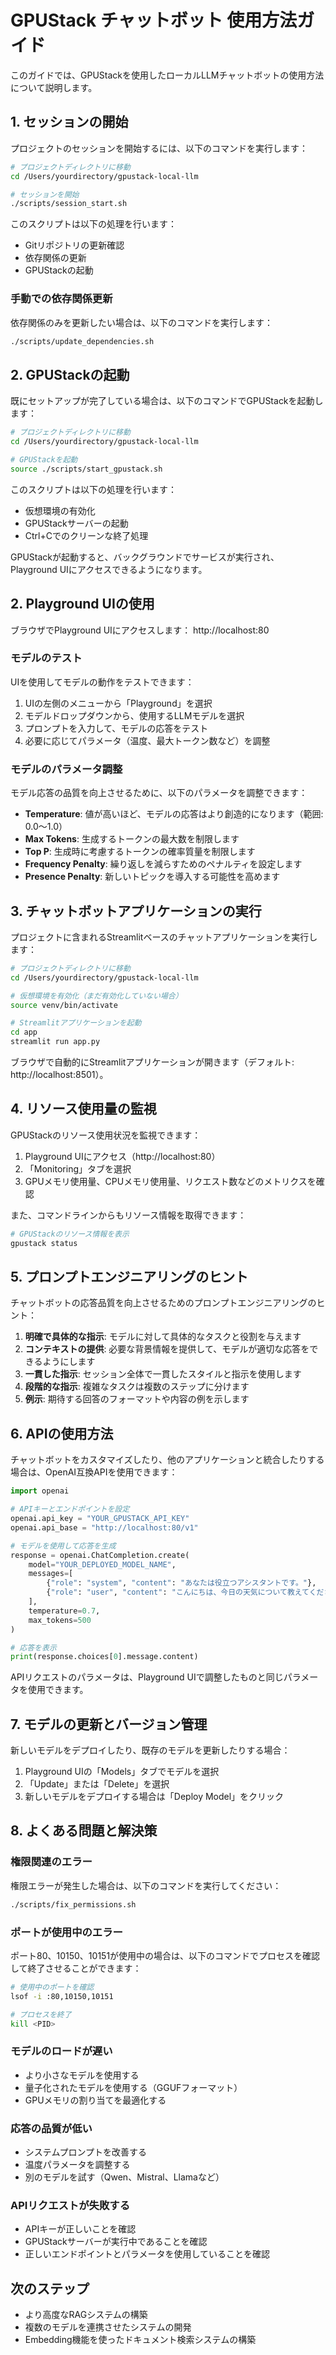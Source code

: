 # GPUStack チャットボット 使用方法ガイド

このガイドでは、GPUStackを使用したローカルLLMチャットボットの使用方法について説明します。

## 1. セッションの開始

プロジェクトのセッションを開始するには、以下のコマンドを実行します：

```bash
# プロジェクトディレクトリに移動
cd /Users/yourdirectory/gpustack-local-llm

# セッションを開始
./scripts/session_start.sh
```

このスクリプトは以下の処理を行います：
- Gitリポジトリの更新確認
- 依存関係の更新
- GPUStackの起動

### 手動での依存関係更新

依存関係のみを更新したい場合は、以下のコマンドを実行します：

```bash
./scripts/update_dependencies.sh
```

## 2. GPUStackの起動

既にセットアップが完了している場合は、以下のコマンドでGPUStackを起動します：

```bash
# プロジェクトディレクトリに移動
cd /Users/yourdirectory/gpustack-local-llm

# GPUStackを起動
source ./scripts/start_gpustack.sh
```

このスクリプトは以下の処理を行います：
- 仮想環境の有効化
- GPUStackサーバーの起動
- Ctrl+Cでのクリーンな終了処理

GPUStackが起動すると、バックグラウンドでサービスが実行され、Playground UIにアクセスできるようになります。

## 2. Playground UIの使用

ブラウザでPlayground UIにアクセスします：
http://localhost:80

### モデルのテスト

UIを使用してモデルの動作をテストできます：

1. UIの左側のメニューから「Playground」を選択
2. モデルドロップダウンから、使用するLLMモデルを選択
3. プロンプトを入力して、モデルの応答をテスト
4. 必要に応じてパラメータ（温度、最大トークン数など）を調整

### モデルのパラメータ調整

モデル応答の品質を向上させるために、以下のパラメータを調整できます：

- **Temperature**: 値が高いほど、モデルの応答はより創造的になります（範囲: 0.0〜1.0）
- **Max Tokens**: 生成するトークンの最大数を制限します
- **Top P**: 生成時に考慮するトークンの確率質量を制限します
- **Frequency Penalty**: 繰り返しを減らすためのペナルティを設定します
- **Presence Penalty**: 新しいトピックを導入する可能性を高めます

## 3. チャットボットアプリケーションの実行

プロジェクトに含まれるStreamlitベースのチャットアプリケーションを実行します：

```bash
# プロジェクトディレクトリに移動
cd /Users/yourdirectory/gpustack-local-llm

# 仮想環境を有効化（まだ有効化していない場合）
source venv/bin/activate

# Streamlitアプリケーションを起動
cd app
streamlit run app.py
```

ブラウザで自動的にStreamlitアプリケーションが開きます（デフォルト: http://localhost:8501）。

## 4. リソース使用量の監視

GPUStackのリソース使用状況を監視できます：

1. Playground UIにアクセス（http://localhost:80）
2. 「Monitoring」タブを選択
3. GPUメモリ使用量、CPUメモリ使用量、リクエスト数などのメトリクスを確認

また、コマンドラインからもリソース情報を取得できます：

```bash
# GPUStackのリソース情報を表示
gpustack status
```

## 5. プロンプトエンジニアリングのヒント

チャットボットの応答品質を向上させるためのプロンプトエンジニアリングのヒント：

1. **明確で具体的な指示**: モデルに対して具体的なタスクと役割を与えます
2. **コンテキストの提供**: 必要な背景情報を提供して、モデルが適切な応答をできるようにします
3. **一貫した指示**: セッション全体で一貫したスタイルと指示を使用します
4. **段階的な指示**: 複雑なタスクは複数のステップに分けます
5. **例示**: 期待する回答のフォーマットや内容の例を示します

## 6. APIの使用方法

チャットボットをカスタマイズしたり、他のアプリケーションと統合したりする場合は、OpenAI互換APIを使用できます：

```python
import openai

# APIキーとエンドポイントを設定
openai.api_key = "YOUR_GPUSTACK_API_KEY"
openai.api_base = "http://localhost:80/v1"

# モデルを使用して応答を生成
response = openai.ChatCompletion.create(
    model="YOUR_DEPLOYED_MODEL_NAME",
    messages=[
        {"role": "system", "content": "あなたは役立つアシスタントです。"},
        {"role": "user", "content": "こんにちは、今日の天気について教えてください。"}
    ],
    temperature=0.7,
    max_tokens=500
)

# 応答を表示
print(response.choices[0].message.content)
```

APIリクエストのパラメータは、Playground UIで調整したものと同じパラメータを使用できます。

## 7. モデルの更新とバージョン管理

新しいモデルをデプロイしたり、既存のモデルを更新したりする場合：

1. Playground UIの「Models」タブでモデルを選択
2. 「Update」または「Delete」を選択
3. 新しいモデルをデプロイする場合は「Deploy Model」をクリック

## 8. よくある問題と解決策

### 権限関連のエラー

権限エラーが発生した場合は、以下のコマンドを実行してください：

```bash
./scripts/fix_permissions.sh
```

### ポートが使用中のエラー

ポート80、10150、10151が使用中の場合は、以下のコマンドでプロセスを確認して終了させることができます：

```bash
# 使用中のポートを確認
lsof -i :80,10150,10151

# プロセスを終了
kill <PID>
```

### モデルのロードが遅い

- より小さなモデルを使用する
- 量子化されたモデルを使用する（GGUFフォーマット）
- GPUメモリの割り当てを最適化する

### 応答の品質が低い

- システムプロンプトを改善する
- 温度パラメータを調整する
- 別のモデルを試す（Qwen、Mistral、Llamaなど）

### APIリクエストが失敗する

- APIキーが正しいことを確認
- GPUStackサーバーが実行中であることを確認
- 正しいエンドポイントとパラメータを使用していることを確認

## 次のステップ

- より高度なRAGシステムの構築
- 複数のモデルを連携させたシステムの開発
- Embedding機能を使ったドキュメント検索システムの構築
